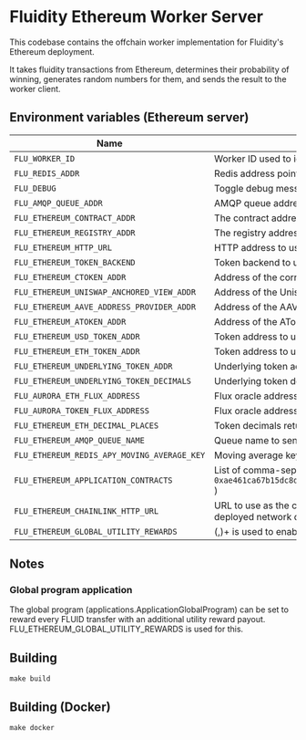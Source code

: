 # Fluidity Ethereum Worker Server

This codebase contains the offchain worker implementation for Fluidity's
Ethereum deployment.

It takes fluidity transactions from Ethereum, determines their probability of
winning, generates random numbers for them, and sends the result to the worker
client.

## Environment variables (Ethereum server)

| Name                                        | Description                                                                  |
| ------------------------------------------- | ---------------------------------------------------------------------------- |
| `FLU_WORKER_ID`                             | Worker ID used to identify the application in logging and to the AMQP queue. |
| `FLU_REDIS_ADDR`                            | Redis address pointing to Redis for state tracking                           |
| `FLU_DEBUG`                                 | Toggle debug messages produced by any application using the debug logger.    |
| `FLU_AMQP_QUEUE_ADDR`                       | AMQP queue address connected to to receive and send messages down.           |
| `FLU_ETHEREUM_CONTRACT_ADDR`                | The contract address to use based on the backend for rewarding users.        |
| `FLU_ETHEREUM_REGISTRY_ADDR`                | The registry address to query to get utility information.                    |
| `FLU_ETHEREUM_HTTP_URL`                     | HTTP address to use to connect to Geth.                                      |
| `FLU_ETHEREUM_TOKEN_BACKEND`                | Token backend to use. (compound, aave).                                      |
| `FLU_ETHEREUM_CTOKEN_ADDR`                  | Address of the corresponding CToken (ie, cUSDT)                              |
| `FLU_ETHEREUM_UNISWAP_ANCHORED_VIEW_ADDR`   | Address of the Uniswap anchored view price oracle.                           |
| `FLU_ETHEREUM_AAVE_ADDRESS_PROVIDER_ADDR`   | Address of the AAVE address provider.                                        |
| `FLU_ETHEREUM_ATOKEN_ADDR`                  | Address of the AToken to use for the underlying token.                       |
| `FLU_ETHEREUM_USD_TOKEN_ADDR`               | Token address to use to look up the price of Ethereum using AAVE.            |
| `FLU_ETHEREUM_ETH_TOKEN_ADDR`               | Token address to use to look up to get the price of Ethereum using AAVE.     |
| `FLU_ETHEREUM_UNDERLYING_TOKEN_ADDR`        | Underlying token address to use to get the APY of a token from AAVE.         |
| `FLU_ETHEREUM_UNDERLYING_TOKEN_DECIMALS`    | Underlying token decimals in place (18 for DAI, 6 for USDT and USDC, etc).   |
| `FLU_AURORA_ETH_FLUX_ADDRESS`               | Flux oracle address for looking up the price of Eth on Aurora.               |
| `FLU_AURORA_TOKEN_FLUX_ADDRESS`             | Flux oracle address for looking up the price of the current token on Aurora. |
| `FLU_ETHEREUM_ETH_DECIMAL_PLACES`           | Token decimals returned for the value of Eth by Flux oracles (usu. 8).       |
| `FLU_ETHEREUM_AMQP_QUEUE_NAME`              | Queue name to send messages down from the worker server to the client.       |
| `FLU_ETHEREUM_REDIS_APY_MOVING_AVERAGE_KEY` | Moving average key to use to track the APY with using Redis.                 |
| `FLU_ETHEREUM_APPLICATION_CONTRACTS`        | List of comma-separated contract addresses to track as applications. (e.g. `0xae461ca67b15dc8dc81ce7615e0320da1a9ab8d5,0x3041cbd36888becc7bbcbc0045e3b1f144466f5f` ) |
| `FLU_ETHEREUM_CHAINLINK_HTTP_URL`           | URL to use as the custom geth network for determining the price of ETH if the currently deployed network does not support it.                                        |
| `FLU_ETHEREUM_GLOBAL_UTILITY_REWARDS`       | (<program name>,)+ is used to enable global utility rewards for each transfer. |

## Notes

### Global program application

The global program (applications.ApplicationGlobalProgram) can be set
to reward every FLUID transfer with an additional utility reward
payout. FLU_ETHEREUM_GLOBAL_UTILITY_REWARDS is
used for this.

## Building

    make build

## Building (Docker)

    make docker
